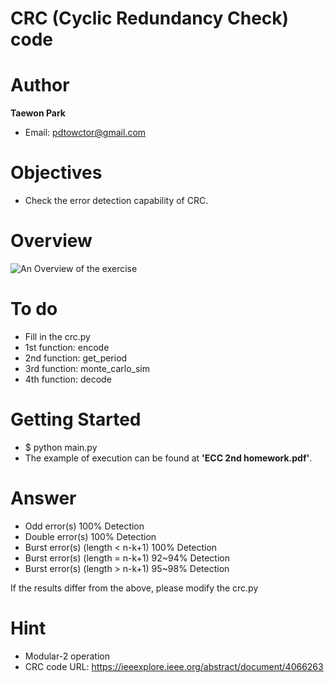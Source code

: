 # CRC (Cyclic Redundancy Check) code

# Author

**Taewon Park** 

- Email: pdtowctor@gmail.com

# Objectives
- Check the error detection capability of CRC.

# Overview
![An Overview of the exercise](https://github.com/xyz123479/ECC-exercise/blob/main/01_Basic/03_10_6_Systematic_code/%5B10%2C%206%5D%20Systematic%20code.PNG)

# To do
- Fill in the crc.py
- 1st function: encode
- 2nd function: get_period
- 3rd function: monte_carlo_sim
- 4th function: decode

# Getting Started
- $ python main.py
- The example of execution can be found at **'ECC 2nd homework.pdf'**.

# Answer
- Odd error(s) 100% Detection
- Double error(s) 100% Detection
- Burst error(s) (length < n-k+1) 100% Detection
- Burst error(s) (length = n-k+1) 92~94% Detection
- Burst error(s) (length > n-k+1) 95~98% Detection

If the results differ from the above, please modify the crc.py

# Hint
- Modular-2 operation
- CRC code URL: https://ieeexplore.ieee.org/abstract/document/4066263
